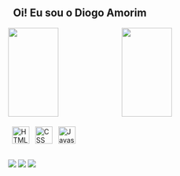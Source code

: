 ## &nbsp;&nbsp;Oi! Eu sou o Diogo Amorim
<div>
  <img width="45%" height="180em" src="https://github-readme-stats.vercel.app/api?username=devDiogoamorim&show_icons=true&theme=dracula">
  <img width="45%" height="180em" src="https://github-readme-stats.vercel.app/api/top-langs/?username=devDiogoamorim&layout=compact&theme=dracula">
</div>
<br>
<div style="display: inline_block">
  &nbsp;&nbsp;<img width="35" height="35" alt="HTML" src="https://cdn.jsdelivr.net/gh/devicons/devicon@latest/icons/html5/html5-original.svg"/> &nbsp;
  <img width="35" height="35" alt="CSS" src="https://cdn.jsdelivr.net/gh/devicons/devicon@latest/icons/css3/css3-original.svg"/> &nbsp;
  <img width="35" height="35" alt="Javascript" src="https://cdn.jsdelivr.net/gh/devicons/devicon@latest/icons/javascript/javascript-original.svg"/>
</div>

  ##
 
<div> 
  <a href="https://instagram.com/diogoam_r" target="_blank"><img src="https://img.shields.io/badge/-Instagram-%23E4405F?style=for-the-badge&logo=instagram&logoColor=white" target="_blank"></a>
  <a href = "mailto:diogoamorimv1011@gmail.com"><img src="https://img.shields.io/badge/-Gmail-%23333?style=for-the-badge&logo=gmail&logoColor=white" target="_blank"></a>
  <a href="https://www.linkedin.com/in/diogo-amorim-433823348" target="_blank"><img src="https://img.shields.io/badge/-LinkedIn-%230077B5?style=for-the-badge&logo=linkedin&logoColor=white" target="_blank"></a> 
  
</div>

